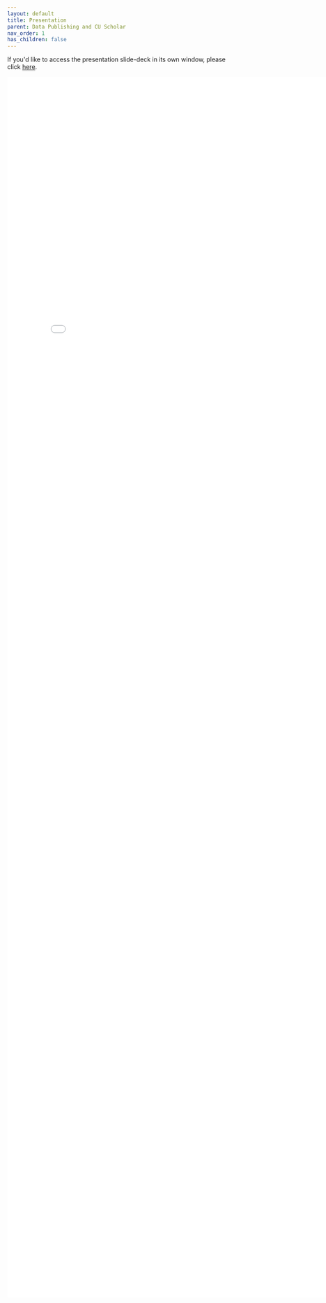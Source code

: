 ```yaml
---
layout: default
title: Presentation
parent: Data Publishing and CU Scholar
nav_order: 1
has_children: false
---
```

If you'd like to access the presentation slide-deck in its own window, please click [here](DataPublishing_20240820_Cantrell.pdf).

<iframe src="DataPublishing_20240820_Cantrell.pdf" style="width: 800px; height: 2800px;" frameBorder="0"></iframe>
